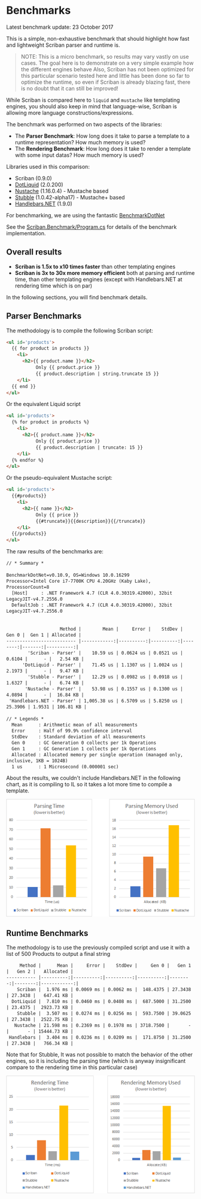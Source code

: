 # Benchmarks

Latest benchmark update: 23 October 2017

This is a simple, non-exhaustive benchmark that should highlight how fast and lightweight Scriban parser and runtime is.

> NOTE: This is a micro benchmark, so results may vary vastly on use cases. The goal here is to demonstrate on a very simple example how the different engines behave
> Also, Scriban has not been optimized for this particular scenario tested here and little has been done so far to optimize the runtime, so even if Scriban is already blazing fast, there is no doubt that it can still be improved!

While Scriban is compared here to `liquid` and `mustache` like templating engines, you should also keep in mind that language-wise, Scriban is allowing more language constructions/expressions.

The benchmark was performed on two aspects of the libraries:

- The **Parser Benchmark**: How long does it take to parse a template to a runtime representation? How much memory is used?
- The **Rendering Benchmark**: How long does it take to render a template with some input datas? How much memory is used?

Libraries used in this comparison:

- Scriban (0.9.0)
- [DotLiquid](https://github.com/dotliquid/dotliquid) (2.0.200)
- [Nustache](https://github.com/jdiamond/Nustache) (1.16.0.4) - Mustache based
- [Stubble](https://github.com/StubbleOrg/Stubble) (1.0.42-alpha17) - Mustache+ based
- [Handlebars.NET](https://github.com/rexm/Handlebars.Net) (1.9.0)

For benchmarking, we are using the fantastic [BenchmarkDotNet](https://github.com/dotnet/BenchmarkDotNet)

See the [Scriban.Benchmark/Program.cs](../src/Scriban.Benchmarks/Program.cs) for details of the benchmark implementation.

## Overall results

- **Scriban is 1.5x to x10 times faster** than other templating engines
- **Scriban is 3x to 30x more memory efficient** both at parsing and runtime time, than other templating engines (except with Handlebars.NET at rendering time which is on par)

In the following sections, you will find benchmark details.

## Parser Benchmarks

The methodology is to compile the following Scriban script:

```html
<ul id='products'>
  {{ for product in products }}
    <li>
      <h2>{{ product.name }}</h2>
           Only {{ product.price }}
           {{ product.description | string.truncate 15 }}
    </li>
  {{ end }}
</ul>
```

Or the equivalent Liquid script

```html
<ul id='products'>
  {% for product in products %}
    <li>
      <h2>{{ product.name }}</h2>
           Only {{ product.price }}
           {{ product.description | truncate: 15 }}
    </li>
  {% endfor %}
</ul>
```

Or the pseudo-equivalent Mustache script:

```html
<ul id='products'>
  {{#products}}
    <li>
      <h2>{{ name }}</h2>
           Only {{ price }}
           {{#truncate}}{{description}}{{/truncate}}
    </li>
  {{/products}}
</ul>
```

The raw results of the benchmarks are:

```
// * Summary *

BenchmarkDotNet=v0.10.9, OS=Windows 10.0.16299
Processor=Intel Core i7-7700K CPU 4.20GHz (Kaby Lake), ProcessorCount=8
  [Host]     : .NET Framework 4.7 (CLR 4.0.30319.42000), 32bit LegacyJIT-v4.7.2556.0
  DefaultJob : .NET Framework 4.7 (CLR 4.0.30319.42000), 32bit LegacyJIT-v4.7.2556.0


                    Method |        Mean |     Error |    StdDev |   Gen 0 |  Gen 1 | Allocated |
-------------------------- |------------:|----------:|----------:|--------:|-------:|----------:|
        'Scriban - Parser' |    10.59 us | 0.0624 us | 0.0521 us |  0.6104 |      - |   2.54 KB |
      'DotLiquid - Parser' |    71.45 us | 1.1307 us | 1.0024 us |  2.1973 |      - |   9.47 KB |
        'Stubble - Parser' |    12.29 us | 0.0982 us | 0.0918 us |  1.6327 |      - |   6.74 KB |
       'Nustache - Parser' |    53.98 us | 0.1557 us | 0.1300 us |  4.0894 |      - |  16.84 KB |
 'Handlebars.NET - Parser' | 1,005.38 us | 6.5709 us | 5.8250 us | 25.3906 | 1.9531 | 106.81 KB |

// * Legends *
  Mean      : Arithmetic mean of all measurements
  Error     : Half of 99.9% confidence interval
  StdDev    : Standard deviation of all measurements
  Gen 0     : GC Generation 0 collects per 1k Operations
  Gen 1     : GC Generation 1 collects per 1k Operations
  Allocated : Allocated memory per single operation (managed only, inclusive, 1KB = 1024B)
  1 us      : 1 Microsecond (0.000001 sec)
```

About the results, we couldn't include Handlebars.NET in the following chart, as it is compiling to IL so it takes a lot more time to compile a template.

![BenchMark Parser Time and Memory](../img/benchmark-parsing.png)

## Runtime Benchmarks

The methodology is to use the previously compiled script and use it with a list of 500 Products to output a final string

```
     Method |      Mean |     Error |    StdDev |     Gen 0 |   Gen 1 |   Gen 2 |   Allocated |
----------- |----------:|----------:|----------:|----------:|--------:|--------:|------------:|
    Scriban |  1.976 ms | 0.0069 ms | 0.0062 ms |  148.4375 | 27.3438 | 27.3438 |   647.41 KB |
  DotLiquid |  7.810 ms | 0.0460 ms | 0.0408 ms |  687.5000 | 31.2500 | 23.4375 |  2923.73 KB |
    Stubble |  3.507 ms | 0.0274 ms | 0.0256 ms |  593.7500 | 39.0625 | 27.3438 |  2522.75 KB |
   Nustache | 21.598 ms | 0.2369 ms | 0.1978 ms | 3718.7500 |       - |       - | 15444.73 KB |
 Handlebars |  3.404 ms | 0.0236 ms | 0.0209 ms |  171.8750 | 31.2500 | 27.3438 |   766.34 KB |
 ```

Note that for Stubble, It was not possible to match the behavior of the other engines, so it is including the parsing time (which is anyway insignificant compare to the rendering time in this particular case)

![BenchMark Rendering Time and Memory](../img/benchmark-rendering.png)

